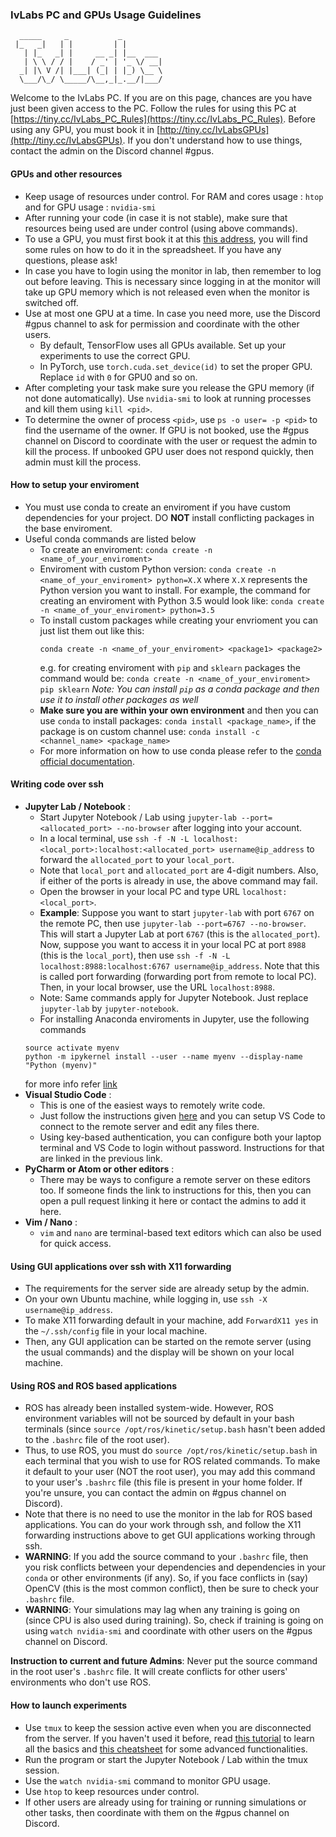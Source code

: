 ### IvLabs PC and GPUs Usage Guidelines 
      _____     _           _         
     |_   _|   | |         | |        
       | |_   _| |     __ _| |__  ___ 
       | \ \ / / |    / _' | '_ \/ __|
      _| |\ V /| |___| (_| | |_) \__ \
      \___/\_/ \_____/\__,_|_.__/|___/

Welcome to the IvLabs PC. If you are on this page, chances are you have just been given access to the PC.
Follow the rules for using this PC at [https://tiny.cc/IvLabs_PC_Rules](https://tiny.cc/IvLabs_PC_Rules).
Before using any GPU, you must book it in [http://tiny.cc/IvLabsGPUs](http://tiny.cc/IvLabsGPUs).
If you don't understand how to use things, contact the admin on the Discord channel #gpus.

#### GPUs and other resources
- Keep usage of resources under control. For RAM and cores usage : `htop` and for GPU usage : `nvidia-smi`
- After running your code (in case it is not stable), make sure that resources being used are under control (using above commands).
- To use a GPU, you must first book it at this [this address](http://tiny.cc/IvLabsGPUs), you will find some rules on how to do it in the spreadsheet. If you have any questions, please ask!
- In case you have to login using the monitor in lab, then remember to log out before leaving. This is necessary since logging in at the monitor will take up GPU memory which is not released even when the monitor is switched off.
- Use at most one GPU at a time. In case you need more, use the Discord #gpus channel to ask for permission and coordinate with the other users.
     - By default, TensorFlow uses all GPUs available. Set up your experiments to use the correct GPU.
     - In PyTorch, use `torch.cuda.set_device(id)` to set the proper GPU. Replace `id` with `0` for GPU0 and so on.
- After completing your task make sure you release the GPU memory (if not done automatically). Use `nvidia-smi` to look at running processes and kill them using `kill <pid>`.
- To determine the owner of process `<pid>`, use `ps -o user= -p <pid>` to find the username of the owner. If GPU is not booked, use the #gpus channel on Discord to coordinate with the user or request the admin to kill the process. If unbooked GPU user does not respond quickly, then admin must kill the process.

#### How to setup your enviroment
- You must use conda to create an enviroment if you have custom dependencies for your project. DO **NOT** install conflicting packages in the base enviroment.
- Useful conda commands are listed below 
     - To create an enviroment: `conda create -n <name_of_your_enviroment>` 
     - Enviroment with custom Python version: `conda create -n <name_of_your_enviroment> python=X.X` where `X.X` represents the Python version you want to install. For example, the command for creating an enviroment with Python 3.5 would look like: `conda create -n <name_of_your_enviroment> python=3.5`
     - To install custom packages while creating your envrioment you can just list them out like this: 
          ```
          conda create -n <name_of_your_enviroment> <package1> <package2>
          ``` 
          e.g. for creating enviroment with `pip` and `sklearn` packages the command would be: `conda create -n <name_of_your_enviroment> pip sklearn` *Note: You can install `pip` as a conda package and then use it to install other packages as well*
     - **Make sure you are within your own environment** and then you can use `conda` to install packages: `conda install <package_name>`, if the package is on custom channel use: `conda install -c <channel_name> <package_name>`
     - For more information on how to use conda please refer to the [conda official documentation](https://docs.conda.io/en/latest/).

#### Writing code over ssh
- **Jupyter Lab / Notebook** :
     - Start Jupyter Notebook / Lab using `jupyter-lab --port=<allocated_port> --no-browser` after logging into your account.
     - In a local terminal, use `ssh -f -N -L localhost:<local_port>:localhost:<allocated_port> username@ip_address` to forward the `allocated_port` to your `local_port`.
     - Note that `local_port` and `allocated_port` are 4-digit numbers. Also, if either of the ports is already in use, the above command may fail.
     - Open the browser in your local PC and type URL `localhost:<local_port>`.
     - **Example**: Suppose you want to start `jupyter-lab` with port `6767` on the remote PC, then use `jupyter-lab --port=6767 --no-browser`. This will start a Jupyter Lab at port `6767` (this is the `allocated_port`). Now, suppose you want to access it in your local PC at port `8988` (this is the `local_port`), then use `ssh -f -N -L localhost:8988:localhost:6767 username@ip_address`. Note that this is called port forwarding (forwarding port from remote to local PC). Then, in your local browser, use the URL `localhost:8988`.
     - Note: Same commands apply for Jupyter Notebook. Just replace `jupyter-lab` by `jupyter-notebook`.
     - For installing Anaconda enviroments in Jupyter, use the following commands
     ```
     source activate myenv
     python -m ipykernel install --user --name myenv --display-name "Python (myenv)"
     ``` 
     for more info refer [link](https://stackoverflow.com/questions/39604271/conda-environments-not-showing-up-in-jupyter-notebook)
- **Visual Studio Code** : 
     - This is one of the easiest ways to remotely write code.
     - Just follow the instructions given [here](https://code.visualstudio.com/docs/remote/ssh) and you can setup VS Code to connect to the remote server and edit any files there. 
     - Using key-based authentication, you can configure both your laptop terminal and VS Code to login without password. Instructions for that are linked in the previous link.
- **PyCharm or Atom or other editors** :
     - There may be ways to configure a remote server on these editors too. If someone finds the link to instructions for this, then you can open a pull request linking it here or contact the admins to add it here.
- **Vim / Nano** :
     - `vim` and `nano` are terminal-based text editors which can also be used for quick access.
     
#### Using GUI applications over ssh with X11 forwarding
- The requirements for the server side are already setup by the admin.
- On your own Ubuntu machine, while logging in, use `ssh -X username@ip_address`.
- To make X11 forwarding default in your machine, add `ForwardX11 yes` in the `~/.ssh/config` file in your local machine.
- Then, any GUI application can be started on the remote server (using the usual commands) and the display will be shown on your local machine.

#### Using ROS and ROS based applications
- ROS has already been installed system-wide. However, ROS environment variables will not be sourced by default in your bash terminals (since `source /opt/ros/kinetic/setup.bash` hasn't been added to the `.bashrc` file of the root user). 
- Thus, to use ROS, you must do `source /opt/ros/kinetic/setup.bash` in each terminal that you wish to use for ROS related commands. To make it default to your user (NOT the root user), you may add this command to your user's `.bashrc` file (this file is present in your home folder. If you're unsure, you can contact the admin on #gpus channel on Discord).
- Note that there is no need to use the monitor in the lab for ROS based applications. You can do your work through ssh, and follow the X11 forwarding instructions above to get GUI applications working through ssh. 
- **WARNING**: If you add the source command to your `.bashrc` file, then you risk conflicts between your dependencies and dependencies in your `conda` or other environments (if any). So, if you face conflicts in (say) OpenCV (this is the most common conflict), then be sure to check your `.bashrc` file.
- **WARNING**: Your simulations may lag when any training is going on (since CPU is also used during training). So, check if training is going on using `watch nvidia-smi` and coordinate with other users on the #gpus channel on Discord.

**Instruction to current and future Admins**: Never put the source command in the root user's `.bashrc` file. It will create conflicts for other users' environments who don't use ROS.

#### How to launch experiments
- Use `tmux` to keep the session active even when you are disconnected from the server.
If you haven't used it before, read [this tutorial](https://linuxize.com/post/getting-started-with-tmux/) to learn all the basics and [this cheatsheet](https://gist.github.com/MohamedAlaa/2961058) for some advanced functionalities.
- Run the program or start the Jupyter Notebook / Lab within the tmux session.
- Use the `watch nvidia-smi` command to monitor GPU usage.
- Use `htop` to keep resources under control.
- If other users are already using for training or running simulations or other tasks, then coordinate with them on the #gpus channel on Discord. 
